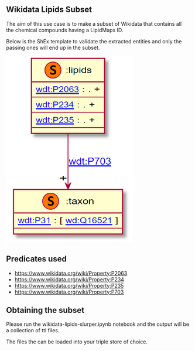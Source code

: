 ## Wikidata Lipids Subset

The aim of this use case is to make a subset of Wikidata that contains all the chemical compounds having a LipidMaps ID.

Below is the ShEx template to validate the extracted entities and only the passing ones will end up in the subset.

![ShEx template visualization](lipids.shex.png?raw=true)

## Predicates used
* https://www.wikidata.org/wiki/Property:P2063
* https://www.wikidata.org/wiki/Property:P234
* https://www.wikidata.org/wiki/Property:P235
* https://www.wikidata.org/wiki/Property:P703


## Obtaining the subset

Please run the wikidata-lipids-slurper.ipynb notebook and the output will be a collection of ttl files.

The files the can be loaded into your triple store of choice. 
